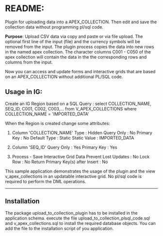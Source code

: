 # README:

Plugin for uploading data into a APEX_COLLECTION. Then edit and save the collection data without programming pl/sql code.

**Purpose**: Upload CSV data via copy and paste or via file upload.
The optional first line of the input (file) and the currency symbols will be removed from the input.
The plugin process copies the data into new rows in the named apex collection. 
The character columns C001 - C050 of the apex collection will contain the data in the the corresponding rows and columns from the input.

Now you can access and update forms and interactive grids that are based on an APEX_COLLECTION without additional PL/SQL code.
## Usage in IG:
Create an IG Region based on a SQL Query :
	select COLLECTION_NAME,
		   SEQ_ID,
		   C001,
		   C002,
		   C003,...
	from V_APEX_COLLECTIONS
	where COLLECTION_NAME = 'IMPORTED_DATA'
	
When the Region is created change some attributes:
1. Column 'COLLECTION_NAME'
	Type : Hidden
	Query Only 	: No 
	Primary Key : No 
	Default 
		Type : Static
		Static Value : IMPORTED_DATA
		
2. Column 'SEQ_ID' 
	Query Only 	: Yes 
	Primary Key : Yes 
	
3. Process  - Save Interactive Grid Data
	Prevent Lost Updates : No 
	Lock Row : No 
	Return Primary Key(s) after Insert : No 

This sample application demonstrates the usage of the plugin and the view v_apex_collections in an updatable interactive grid.
No pl/sql code is required to perform the DML operations.

----------
## Installation 

The package upload_to_collection_plugin has to be installed in the application schema. 
execute the file upload_to_collection_plsql_code.sql and v_apex_collections.sql to install the required database objects.
You can add the file to the installation script of you application.


